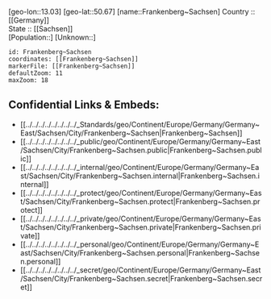 ﻿---
location: [50.67,13.03] 
mapzoom: [7,12] 
mapmarker: city 
type: City
tags:
- geo/City


SpocWebEntityId: 30227
isDeleted: false
confidential: public

---
[geo-lon::13.03] 
[geo-lat::50.67] 
[name::Frankenberg~Sachsen] 
Country :: [[Germany]]  
State :: [[Sachsen]]  
[Population::] 
[Unknown::] 


```leaflet
id: Frankenberg~Sachsen
coordinates: [[Frankenberg~Sachsen]] 
markerFile: [[Frankenberg~Sachsen]] 
defaultZoom: 11 
maxZoom: 18
```


## Confidential Links & Embeds: 
- [[../../../../../../../../_Standards/geo/Continent/Europe/Germany/Germany~East/Sachsen/City/Frankenberg~Sachsen|Frankenberg~Sachsen]] 
- [[../../../../../../../../_public/geo/Continent/Europe/Germany/Germany~East/Sachsen/City/Frankenberg~Sachsen.public|Frankenberg~Sachsen.public]] 
- [[../../../../../../../../_internal/geo/Continent/Europe/Germany/Germany~East/Sachsen/City/Frankenberg~Sachsen.internal|Frankenberg~Sachsen.internal]] 
- [[../../../../../../../../_protect/geo/Continent/Europe/Germany/Germany~East/Sachsen/City/Frankenberg~Sachsen.protect|Frankenberg~Sachsen.protect]] 
- [[../../../../../../../../_private/geo/Continent/Europe/Germany/Germany~East/Sachsen/City/Frankenberg~Sachsen.private|Frankenberg~Sachsen.private]] 
- [[../../../../../../../../_personal/geo/Continent/Europe/Germany/Germany~East/Sachsen/City/Frankenberg~Sachsen.personal|Frankenberg~Sachsen.personal]] 
- [[../../../../../../../../_secret/geo/Continent/Europe/Germany/Germany~East/Sachsen/City/Frankenberg~Sachsen.secret|Frankenberg~Sachsen.secret]] 
